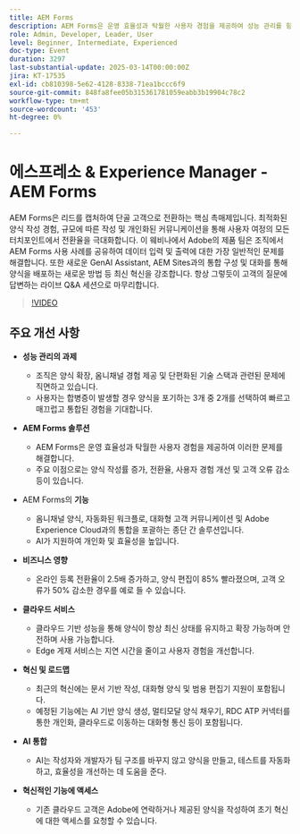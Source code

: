 ```yaml
---
title: AEM Forms
description: AEM Forms은 운영 효율성과 탁월한 사용자 경험을 제공하여 성능 관리를 향상시킵니다. 주요 이점으로는 양식 작성률 증가, 전환율, 사용자 경험 개선 및 고객 오류 감소 등이 있습니다. 기능에는 향상된 개인화를 위해 AI에서 지원하는 옴니채널 양식, 자동화된 워크플로, 대화형 고객 커뮤니케이션 및 Adobe Experience Cloud과의 통합이 포함됩니다. 비즈니스 영향으로는 온라인 등록 전환율이 2.5배 증가하고, 양식 편집이 85% 빨라졌으며, 고객 오류가 50% 감소하는 효과가 있습니다. 클라우드 기반 성능을 통해 최신, 확장 가능, 보안 및 사용 가능한 양식을 만들 수 있습니다. 혁신적인 기능에는 문서 기반 작성, 대화형 양식 및 범용 편집기 지원이 포함됩니다. AI는 양식 작성, 테스트 자동화 및 효율성 향상을 지원합니다. Adobe에 연락하여 혁신적인 초기 기능에 액세스할 수 있습니다. 서밋 세션은 사고 리더십, 최고의 혁신 및 사례 연구를 특징으로 합니다. 리소스에 액세스하고, Summit에 등록하고, 솔루션 계정 관리자에게 연락하여 추가 지원을 받으십시오.
role: Admin, Developer, Leader, User
level: Beginner, Intermediate, Experienced
doc-type: Event
duration: 3297
last-substantial-update: 2025-03-14T00:00:00Z
jira: KT-17535
exl-id: cb810398-5e62-4128-8338-71ea1bccc6f9
source-git-commit: 848fa8fee05b315361781059eabb3b19904c78c2
workflow-type: tm+mt
source-wordcount: '453'
ht-degree: 0%

---
```


# 에스프레소 &amp; Experience Manager - AEM Forms

AEM Forms은 리드를 캡처하여 단골 고객으로 전환하는 핵심 촉매제입니다. 최적화된 양식 작성 경험, 규모에 따른 작성 및 개인화된 커뮤니케이션을 통해 사용자 여정의 모든 터치포인트에서 전환율을 극대화합니다. 이 웨비나에서 Adobe의 제품 팀은 조직에서 AEM Forms 사용 사례를 공유하여 데이터 입력 및 출력에 대한 가장 일반적인 문제를 해결합니다. 또한 새로운 GenAI Assistant, AEM Sites과의 통합 구성 및 대화를 통해 양식을 배포하는 새로운 방법 등 최신 혁신을 강조합니다. 항상 그렇듯이 고객의 질문에 답변하는 라이브 Q&amp;A 세션으로 마무리합니다.

>[!VIDEO](https://video.tv.adobe.com/v/3451636/?learn=on&enablevpops)

## 주요 개선 사항


* **성능 관리의 과제**

   * 조직은 양식 확장, 옴니채널 경험 제공 및 단편화된 기술 스택과 관련된 문제에 직면하고 있습니다.
   * 사용자는 합병증이 발생할 경우 양식을 포기하는 3개 중 2개를 선택하여 빠르고 매끄럽고 통합된 경험을 기대합니다.

* **AEM Forms 솔루션**

   * AEM Forms은 운영 효율성과 탁월한 사용자 경험을 제공하여 이러한 문제를 해결합니다.
   * 주요 이점으로는 양식 작성률 증가, 전환율, 사용자 경험 개선 및 고객 오류 감소 등이 있습니다.

* AEM Forms의 **기능**

   * 옴니채널 양식, 자동화된 워크플로, 대화형 고객 커뮤니케이션 및 Adobe Experience Cloud과의 통합을 포괄하는 종단 간 솔루션입니다.
   * AI가 지원하여 개인화 및 효율성을 높입니다.

* **비즈니스 영향**

   * 온라인 등록 전환율이 2.5배 증가하고, 양식 편집이 85% 빨라졌으며, 고객 오류가 50% 감소한 경우를 예로 들 수 있습니다.

* **클라우드 서비스**

   * 클라우드 기반 성능을 통해 양식이 항상 최신 상태를 유지하고 확장 가능하며 안전하며 사용 가능합니다.
   * Edge 게재 서비스는 지연 시간을 줄이고 사용자 경험을 개선합니다.

* **혁신 및 로드맵**

   * 최근의 혁신에는 문서 기반 작성, 대화형 양식 및 범용 편집기 지원이 포함됩니다.
   * 예정된 기능에는 AI 기반 양식 생성, 멀티모달 양식 채우기, RDC ATP 커넥터를 통한 개인화, 클라우드로 이동하는 대화형 통신 등이 포함됩니다.

* **AI 통합**

   * AI는 작성자와 개발자가 팀 구조를 바꾸지 않고 양식을 만들고, 테스트를 자동화하고, 효율성을 개선하는 데 도움을 준다.

* **혁신적인 기능에 액세스**

   * 기존 클라우드 고객은 Adobe에 연락하거나 제공된 양식을 작성하여 초기 혁신에 대한 액세스를 요청할 수 있습니다.

